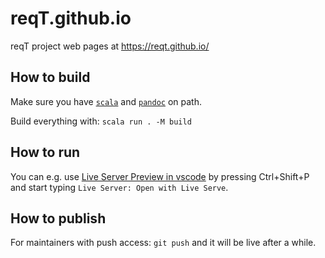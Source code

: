 reqT.github.io
==============

reqT project web pages at https://reqt.github.io/ 

## How to build

Make sure you have [`scala`](https://www.scala-lang.org/) and [`pandoc`](https://pandoc.org/) on path.

Build everything with: `scala run . -M build`

## How to run

You can e.g. use [Live Server Preview in vscode](https://marketplace.visualstudio.com/items?itemName=ms-vscode.live-server) by pressing  Ctrl+Shift+P and start typing `Live Server: Open with Live Serve`.

## How to publish
For maintainers with push access: `git push` and it will be live after a while.
